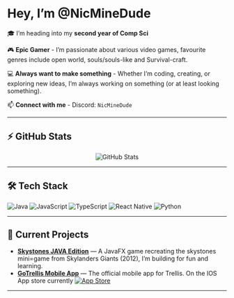 # Hey, I’m **@NicMineDude**

🎓 I’m heading into my **second year of Comp Sci**

🎮 **Epic Gamer** - I’m passionate about various video games, favourite genres include open world, souls/souls-like and Survival-craft. 

💻 **Always want to make something** - Whether I’m coding, creating, or exploring new ideas, I’m always working on something (or at least looking something).  

📫 **Connect with me** - Discord: `NicMineDude`

---

## ⚡ GitHub Stats

<p align="center">
  <img src="https://github-readme-stats.vercel.app/api?username=NicMineDude&show_icons=true&theme=radical" alt="GitHub Stats" />
</p>

---

## 🛠️ Tech Stack

![Java](https://img.shields.io/badge/Java-ED8B00?style=for-the-badge&logo=java&logoColor=white)
![JavaScript](https://img.shields.io/badge/JavaScript-F7DF1E?style=for-the-badge&logo=javascript&logoColor=black)
![TypeScript](https://img.shields.io/badge/TypeScript-007ACC?style=for-the-badge&logo=typescript&logoColor=white)
![React Native](https://img.shields.io/badge/React%20Native-20232A?style=for-the-badge&logo=react&logoColor=61DAFB)
![Python](https://img.shields.io/badge/Python-3776AB?style=for-the-badge&logo=python&logoColor=white)

---

## 🚀 Current Projects

- **[Skystones JAVA Edition](#)** — A JavaFX game recreating the skystones mini=game from Skylanders Giants (2012), I’m building for fun and learning.
- **[GoTrellis Mobile App](#)** — The official mobile app for Trellis. On the IOS App store currently [![App Store](https://img.shields.io/badge/App%20Store-Download-blue?style=for-the-badge&logo=apple)](https://apps.apple.com/ca/app/gotrellis/id6670703570)
---

<!---
NicMineDude/NicMineDude is a ✨ special ✨ repository because its `README.md` (this file) appears on your GitHub profile.
You can click the Preview link to take a look at your changes.
--->
